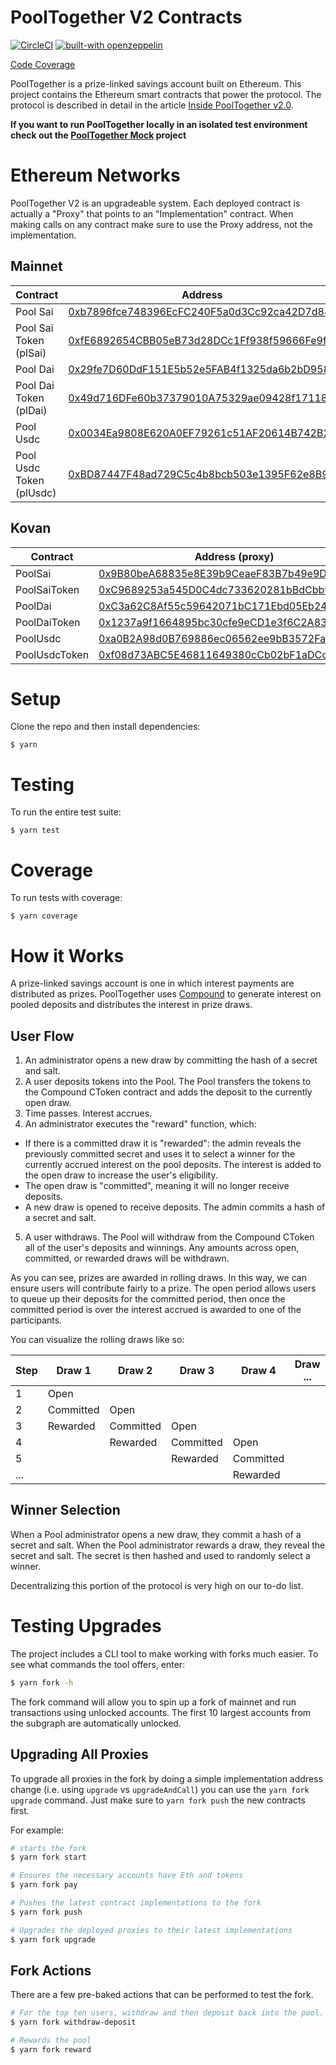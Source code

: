 # PoolTogether V2 Contracts

[![CircleCI](https://circleci.com/gh/pooltogether/pooltogether-contracts.svg?style=svg)](https://circleci.com/gh/pooltogether/pooltogether-contracts)
[![built-with openzeppelin](https://img.shields.io/badge/built%20with-OpenZeppelin-3677FF)](https://docs.openzeppelin.com/)

[Code Coverage](https://v2.coverage.pooltogether.us/)

PoolTogether is a prize-linked savings account built on Ethereum. This project contains the Ethereum smart contracts that power the protocol.  The protocol is described in detail in the article [Inside PoolTogether v2.0](https://medium.com/pooltogether/inside-pooltogether-v2-0-e7d0e1b90a08).

**If you want to run PoolTogether locally in an isolated test environment check out the [PoolTogether Mock](https://github.com/pooltogether/pooltogether-contracts-mock) project**

# Ethereum Networks

PoolTogether V2 is an upgradeable system.  Each deployed contract is actually a "Proxy" that points to an "Implementation" contract.  When making calls on any contract make sure to use the Proxy address, not the implementation.

## Mainnet

| Contract                | Address | Version |
| -------                 | -------- | ---------- |
| Pool Sai                | [0xb7896fce748396EcFC240F5a0d3Cc92ca42D7d84](https://etherscan.io/address/0xb7896fce748396EcFC240F5a0d3Cc92ca42D7d84) | MCDAwarePool v0.2.12 |
| Pool Sai Token (plSai)  | [0xfE6892654CBB05eB73d28DCc1Ff938f59666Fe9f](https://etherscan.io/address/0xfE6892654CBB05eB73d28DCc1Ff938f59666Fe9f) | RecipientWhitelistPoolToken v0.2.12 |
| Pool Dai                | [0x29fe7D60DdF151E5b52e5FAB4f1325da6b2bD958](https://etherscan.io/address/0x29fe7D60DdF151E5b52e5FAB4f1325da6b2bD958) | MCDAwarePool v0.2.12 |
| Pool Dai Token (plDai)  | [0x49d716DFe60b37379010A75329ae09428f17118d](https://etherscan.io/address/0x49d716DFe60b37379010A75329ae09428f17118d) | RecipientWhitelistPoolToken v0.2.12 |
| Pool Usdc               | [0x0034Ea9808E620A0EF79261c51AF20614B742B24](https://etherscan.io/address/0x0034Ea9808E620A0EF79261c51AF20614B742B24) | MCDAwarePool v0.2.12 |
| Pool Usdc Token (plUsdc)| [0xBD87447F48ad729C5c4b8bcb503e1395F62e8B98](https://etherscan.io/address/0xBD87447F48ad729C5c4b8bcb503e1395F62e8B98) | RecipientWhitelistPoolTokenDecimals v0.2.12 |

## Kovan

| Contract      | Address (proxy)   | Address (implementation) |
| -------       | --------          | ----------- |
| PoolSai       | [0x9B80beA68835e8E39b9CeaeF83B7b49e9D41661C](https://kovan.etherscan.io/address/0x9B80beA68835e8E39b9CeaeF83B7b49e9D41661C) | [0x11149E1B3C8e334a889FC697230b377F47Fa32Ca](https://kovan.etherscan.io/address/0x11149E1B3C8e334a889FC697230b377F47Fa32Ca) |
| PoolSaiToken  | [0xC9689253a545D0C4dc733620281bBdCbb9FA4A4D](https://kovan.etherscan.io/address/0xC9689253a545D0C4dc733620281bBdCbb9FA4A4D) | [0x55d462dB374D0D96EDB3aa603a4D8B8617bBdAA1](https://kovan.etherscan.io/address/0x55d462dB374D0D96EDB3aa603a4D8B8617bBdAA1) |
| PoolDai       | [0xC3a62C8Af55c59642071bC171Ebd05Eb2479B663](https://kovan.etherscan.io/address/0xC3a62C8Af55c59642071bC171Ebd05Eb2479B663) | [0x662Aa47D4b9B4CFC4DB8f6dac0381fFFd2faC342](https://kovan.etherscan.io/address/0x662Aa47D4b9B4CFC4DB8f6dac0381fFFd2faC342) |
| PoolDaiToken  | [0x1237a9f1664895bc30cfe9eCD1e3f6C2A83700AD](https://kovan.etherscan.io/address/0x1237a9f1664895bc30cfe9eCD1e3f6C2A83700AD) | [0xAe2065e2298C6940d5bd59cD1c7bB6264c772c6A](https://kovan.etherscan.io/address/0xAe2065e2298C6940d5bd59cD1c7bB6264c772c6A) |
| PoolUsdc      | [0xa0B2A98d0B769886ec06562ee9bB3572Fa4f3aAb](https://kovan.etherscan.io/address/0xa0B2A98d0B769886ec06562ee9bB3572Fa4f3aAb) | [0xa05a7065a257DF3A0531298dc15CBCb0Ce5a3Ff5](https://kovan.etherscan.io/address/0xa05a7065a257DF3A0531298dc15CBCb0Ce5a3Ff5) |
| PoolUsdcToken | [0xf08d73ABC5E46811649380cCb02bF1aDCc37E59c](https://kovan.etherscan.io/address/0xf08d73ABC5E46811649380cCb02bF1aDCc37E59c) | [0x6C5492664df0ED36f29D654Fd62e9C3A3F6279A3](https://kovan.etherscan.io/address/0x6C5492664df0ED36f29D654Fd62e9C3A3F6279A3) |

# Setup

Clone the repo and then install dependencies:

```
$ yarn
```

# Testing

To run the entire test suite:

```
$ yarn test
```

# Coverage

To run tests with coverage:

```
$ yarn coverage
```

# How it Works

A prize-linked savings account is one in which interest payments are distributed as prizes.  PoolTogether uses [Compound](https://compound.finance) to generate interest on pooled deposits and distributes the interest in prize draws.

## User Flow

1. An administrator opens a new draw by committing the hash of a secret and salt.
2. A user deposits tokens into the Pool.  The Pool transfers the tokens to the Compound CToken contract and adds the deposit to the currently open draw.
3. Time passes.  Interest accrues.
4. An administrator executes the "reward" function, which:
  - If there is a committed draw it is "rewarded": the admin reveals the previously committed secret and uses it to select a winner for the currently accrued interest on the pool deposits.  The interest is added to the open draw to increase the user's eligibility.
  - The open draw is "committed", meaning it will no longer receive deposits.
  - A new draw is opened to receive deposits.  The admin commits a hash of a secret and salt.
5. A user withdraws.  The Pool will withdraw from the Compound CToken all of the user's deposits and winnings.  Any amounts across open, committed, or rewarded draws will be withdrawn.

As you can see, prizes are awarded in rolling draws.  In this way, we can ensure users will contribute fairly to a prize.  The open period allows users to queue up their deposits for the committed period, then once the committed period is over the interest accrued is awarded to one of the participants.

You can visualize the rolling draws like so:

| Step  | Draw 1    | Draw 2    | Draw 3    | Draw 4    |  Draw ... |
| ----- | ------    | ------    | ------    | ------    | --------- |
| 1     | Open      |           |           |           |           |
| 2     | Committed | Open      |           |           |           |
| 3     | Rewarded  | Committed | Open      |           |           |
| 4     |           | Rewarded  | Committed | Open      |           |
| 5     |           |           | Rewarded  | Committed |           |
| ...   |           |           |           | Rewarded  |           |

## Winner Selection

When a Pool administrator opens a new draw, they commit a hash of a secret and salt.  When the Pool administrator rewards a draw, they reveal the secret and salt.  The secret is then hashed and used to randomly select a winner.

Decentralizing this portion of the protocol is very high on our to-do list.

# Testing Upgrades

The project includes a CLI tool to make working with forks much easier.  To see what commands the tool offers, enter:

```sh
$ yarn fork -h
```

The fork command will allow you to spin up a fork of mainnet and run transactions using unlocked accounts.  The first 10 largest accounts from the subgraph are automatically unlocked.

## Upgrading All Proxies

To upgrade all proxies in the fork by doing a simple implementation address change (i.e. using `upgrade` vs `upgradeAndCall`) you can use the `yarn fork upgrade` command.  Just make sure to `yarn fork push` the new contracts first.

For example:

```sh
# starts the fork
$ yarn fork start
```

```sh
# Ensures the necessary accounts have Eth and tokens
$ yarn fork pay
```

```sh
# Pushes the latest contract implementations to the fork
$ yarn fork push
```

```sh
# Upgrades the deployed proxies to their latest implementations
$ yarn fork upgrade
```

## Fork Actions

There are a few pre-baked actions that can be performed to test the fork.

```sh
# For the top ten users, withdraw and then deposit back into the pool.
$ yarn fork withdraw-deposit
```

```sh
# Rewards the pool
$ yarn fork reward
```
